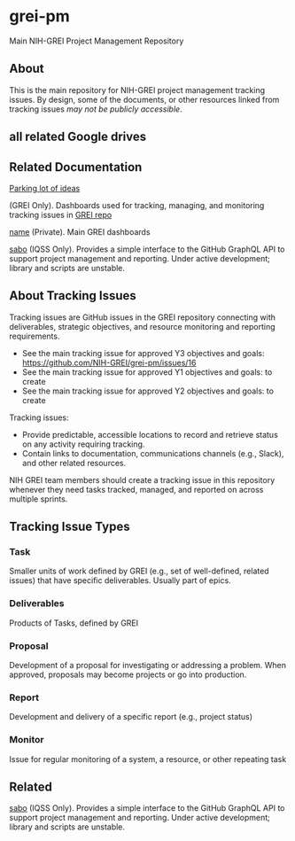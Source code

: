 # grei-pm
Main NIH-GREI Project Management Repository

## About
This is the main repository for NIH-GREI project management tracking issues. By design, some of the documents, or other resources linked from tracking issues _may not be publicly accessible_.

## all related Google drives


## Related Documentation
[Parking lot of ideas](https://docs.google.com/document/d/18a7tgKQUX6eowlVNY93efMOW1o0t_cfMPYb5xhHfkhA/edit#heading=h.22mqyjui64u9)

(GREI Only). Dashboards used for tracking, managing, and monitoring tracking issues in [GREI repo](url)

[name](url) (Private). Main GREI dashboards


[sabo](https://github.com/IQSS/sabo) (IQSS Only). Provides a simple interface to the GitHub GraphQL API to support project management and reporting. Under active development; library and scripts are unstable.


## About Tracking Issues
Tracking issues are GitHub issues in the GREI repository connecting with deliverables, strategic objectives, and resource monitoring and reporting requirements.
- See the main tracking issue for approved Y3 objectives and goals: https://github.com/NIH-GREI/grei-pm/issues/16
- See the main tracking issue for approved Y1 objectives and goals: to create
- See the main tracking issue for approved Y2 objectives and goals: to create

Tracking issues:
- Provide predictable, accessible locations to record and retrieve status on any activity requiring tracking.
- Contain links to documentation, communications channels (e.g., Slack), and other related resources.

NIH GREI team members should create a tracking issue in this repository whenever they need tasks tracked, managed, and reported on across multiple sprints.

## Tracking Issue Types
### Task
Smaller units of work defined by GREI (e.g., set of well-defined, related issues) that have specific deliverables. Usually part of epics.
### Deliverables
Products of Tasks, defined by GREI
### Proposal
Development of a proposal for investigating or addressing a problem. When approved, proposals may become projects or go into production. 
### Report
Development and delivery of a specific report (e.g., project status)
### Monitor
Issue for regular monitoring of a system, a resource, or other repeating task 

## Related
[sabo](https://github.com/IQSS/sabo) (IQSS Only). Provides a simple interface to the GitHub GraphQL API to support project management and reporting. Under active development; library and scripts are unstable.
